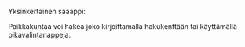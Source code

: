 Yksinkertainen sääappi:

Paikkakuntaa voi hakea joko kirjoittamalla hakukenttään tai käyttämällä pikavalintanappeja.
